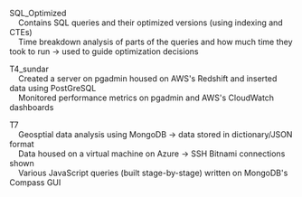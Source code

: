 SQL_Optimized <br />
&nbsp;&nbsp;&nbsp;&nbsp;Contains SQL queries and their optimized versions (using indexing and CTEs) <br />
&nbsp;&nbsp;&nbsp;&nbsp;Time breakdown analysis of parts of the queries and how much time they took to run -> used to guide optimization decisions  

T4_sundar  
&nbsp;&nbsp;&nbsp;&nbsp;Created a server on pgadmin housed on AWS's Redshift and inserted data using PostGreSQL  
&nbsp;&nbsp;&nbsp;&nbsp;Monitored performance metrics on pgadmin and AWS's CloudWatch dashboards

T7  
&nbsp;&nbsp;&nbsp;&nbsp;Geosptial data analysis using MongoDB -> data stored in dictionary/JSON format  
&nbsp;&nbsp;&nbsp;&nbsp;Data housed on a virtual machine on Azure -> SSH Bitnami connections shown  
&nbsp;&nbsp;&nbsp;&nbsp;Various JavaScript queries (built stage-by-stage) written on MongoDB's Compass GUI  


